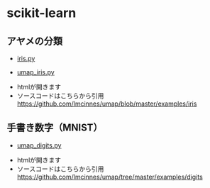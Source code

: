 # scikit-learn


## アヤメの分類

* [iris.py](iris.py)

* [umap_iris.py](umap_iris.py)

 - htmlが開きます
 - ソースコードはこちらから引用　https://github.com/lmcinnes/umap/blob/master/examples/iris


## 手書き数字（MNIST）

* [umap_digits.py](umap_digits.py)

 - htmlが開きます
 - ソースコードはこちらから引用　https://github.com/lmcinnes/umap/tree/master/examples/digits